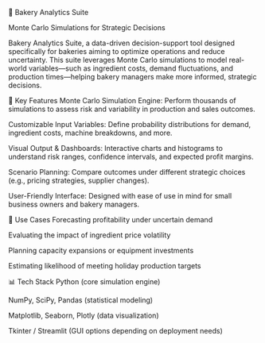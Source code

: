 🍞 Bakery Analytics Suite

Monte Carlo Simulations for Strategic Decisions

Bakery Analytics Suite, a data-driven decision-support tool designed specifically for bakeries aiming to optimize operations and reduce uncertainty. This suite leverages Monte Carlo simulations to model real-world variables—such as ingredient costs, demand fluctuations, and production times—helping bakery managers make more informed, strategic decisions.

🎯 Key Features
Monte Carlo Simulation Engine: Perform thousands of simulations to assess risk and variability in production and sales outcomes.

Customizable Input Variables: Define probability distributions for demand, ingredient costs, machine breakdowns, and more.

Visual Output & Dashboards: Interactive charts and histograms to understand risk ranges, confidence intervals, and expected profit margins.

Scenario Planning: Compare outcomes under different strategic choices (e.g., pricing strategies, supplier changes).

User-Friendly Interface: Designed with ease of use in mind for small business owners and bakery managers.

🧠 Use Cases
Forecasting profitability under uncertain demand

Evaluating the impact of ingredient price volatility

Planning capacity expansions or equipment investments

Estimating likelihood of meeting holiday production targets

📊 Tech Stack
Python (core simulation engine)

NumPy, SciPy, Pandas (statistical modeling)

Matplotlib, Seaborn, Plotly (data visualization)

Tkinter / Streamlit (GUI options depending on deployment needs)
